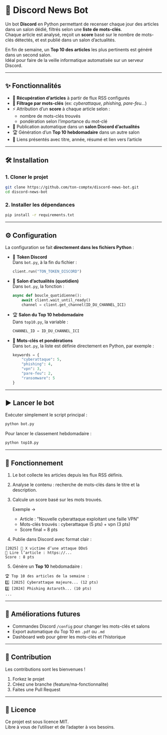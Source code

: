# 🤖 Discord News Bot

Un bot **Discord** en Python permettant de recenser chaque jour des articles dans un salon dédié, filtrés selon une **liste de mots-clés**.  
Chaque article est analysé, reçoit un **score** basé sur le nombre de mots-clés détectés, et est publié dans un salon d’actualités.  

En fin de semaine, un **Top 10 des articles** les plus pertinents est généré dans un second salon.  
Idéal pour faire de la veille informatique automatisée sur un serveur Discord.

---

## ✨ Fonctionnalités

- 📡 **Récupération d’articles** à partir de flux RSS configurés  
- 📝 **Filtrage par mots-clés** (ex: *cyberattaque, phishing, pare-feu…*)  
- ⚡ Attribution d’un **score** à chaque article selon :  
  - nombre de mots-clés trouvés  
  - pondération selon l’importance du mot-clé  
- 📌 Publication automatique dans un **salon Discord d’actualités**  
- 🏆 Génération d’un **Top 10 hebdomadaire** dans un autre salon  
- 🎨 Liens présentés avec titre, année, résumé et lien vers l’article  

---

## 🛠️ Installation

### 1. Cloner le projet
```bash
git clone https://github.com/ton-compte/discord-news-bot.git
cd discord-news-bot
```

### 2. Installer les dépendances

```bash
pip install -r requirements.txt
```

---

## ⚙️ Configuration

La configuration se fait **directement dans les fichiers Python** :

- 🔑 **Token Discord**  
  Dans `bot.py`, à la fin du fichier :  
  ```python
  client.run("TON_TOKEN_DISCORD")
  ```

- 📝 **Salon d’actualités (quotidien)**  
  Dans `bot.py`, la fonction :  
  ```python
  async def boucle_quotidienne():
      await client.wait_until_ready()
      channel = client.get_channel(ID_DU_CHANNEL_ICI)
  ```

- 🏆 **Salon du Top 10 hebdomadaire**  
  Dans `top10.py`, la variable :  
  ```python
  CHANNEL_ID = ID_DU_CHANNEL_ICI
  ```

- 🔎 **Mots-clés et pondérations**  
  Dans `bot.py`, la liste est définie directement en Python, par exemple :  
  ```python
  keywords = {
      "cyberattaque": 5,
      "phishing": 4,
      "vpn": 3,
      "pare-feu": 2,
      "ransomware": 5
  }
  ```

---

## ▶️ Lancer le bot

Exécuter simplement le script principal :

```bash
python bot.py
```

Pour lancer le classement hebdomadaire :

```bash
python top10.py
```

---

## 🔎 Fonctionnement

1. Le bot collecte les articles depuis les flux RSS définis.  
2. Analyse le contenu : recherche de mots-clés dans le titre et la description.  
3. Calcule un score basé sur les mots trouvés.  

   Exemple →  

   - Article : "Nouvelle cyberattaque exploitant une faille VPN"  
   - Mots-clés trouvés : cyberattaque (5 pts) + vpn (3 pts)  
   - Score final = 8 pts  

4. Publie dans Discord avec format clair :  

```text
[2025] 🔹 X victime d’une attaque DDoS
🔗 Lire l’article : https://...
Score : 8 pts
```

5. Génère un **Top 10** hebdomadaire :  

```text
🏆 Top 10 des articles de la semaine :
1️⃣ [2025] Cyberattaque majeure... (12 pts)
2️⃣ [2024] Phishing Astaroth... (10 pts)
...
```

---

## 🚀 Améliorations futures

- Commandes Discord `/config` pour changer les mots-clés et salons  
- Export automatique du Top 10 en `.pdf` ou `.md`  
- Dashboard web pour gérer les mots-clés et l’historique  

---

## 🤝 Contribution

Les contributions sont les bienvenues !

1. Forkez le projet  
2. Créez une branche (feature/ma-fonctionnalite)  
3. Faites une Pull Request  

---

## 📄 Licence

Ce projet est sous licence MIT.  
Libre à vous de l’utiliser et de l’adapter à vos besoins.

